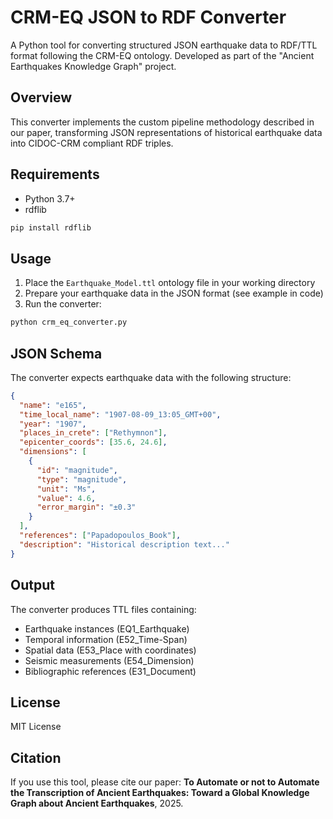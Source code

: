 # CRM-EQ JSON to RDF Converter

A Python tool for converting structured JSON earthquake data to RDF/TTL format following the CRM-EQ ontology. Developed as part of the "Ancient Earthquakes Knowledge Graph" project.

## Overview

This converter implements the custom pipeline methodology described in our paper, transforming JSON representations of historical earthquake data into CIDOC-CRM compliant RDF triples.

## Requirements

- Python 3.7+
- rdflib

```bash
pip install rdflib
```

## Usage

1. Place the `Earthquake_Model.ttl` ontology file in your working directory
2. Prepare your earthquake data in the JSON format (see example in code)
3. Run the converter:

```bash
python crm_eq_converter.py
```

## JSON Schema

The converter expects earthquake data with the following structure:

```json
{
  "name": "e165",
  "time_local_name": "1907-08-09_13:05_GMT+00",
  "year": "1907",
  "places_in_crete": ["Rethymnon"],
  "epicenter_coords": [35.6, 24.6],
  "dimensions": [
    {
      "id": "magnitude",
      "type": "magnitude",
      "unit": "Ms",
      "value": 4.6,
      "error_margin": "±0.3"
    }
  ],
  "references": ["Papadopoulos_Book"],
  "description": "Historical description text..."
}
```

## Output

The converter produces TTL files containing:
- Earthquake instances (EQ1_Earthquake)
- Temporal information (E52_Time-Span)
- Spatial data (E53_Place with coordinates)
- Seismic measurements (E54_Dimension)
- Bibliographic references (E31_Document)

## License

MIT License

## Citation

If you use this tool, please cite our paper:
**To Automate or not to Automate the Transcription of Ancient Earthquakes: Toward a Global Knowledge Graph about Ancient Earthquakes**, 2025.  
